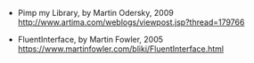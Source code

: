 + Pimp my Library, by Martin Odersky, 2009
http://www.artima.com/weblogs/viewpost.jsp?thread=179766

+ FluentInterface, by Martin Fowler, 2005
https://www.martinfowler.com/bliki/FluentInterface.html